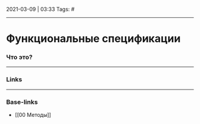 2021-03-09 | 03:33
Tags: #
___

# Функциональные спецификации
### Что это?

___
### Links


___
### Base-links
- [[00 Методы]]

